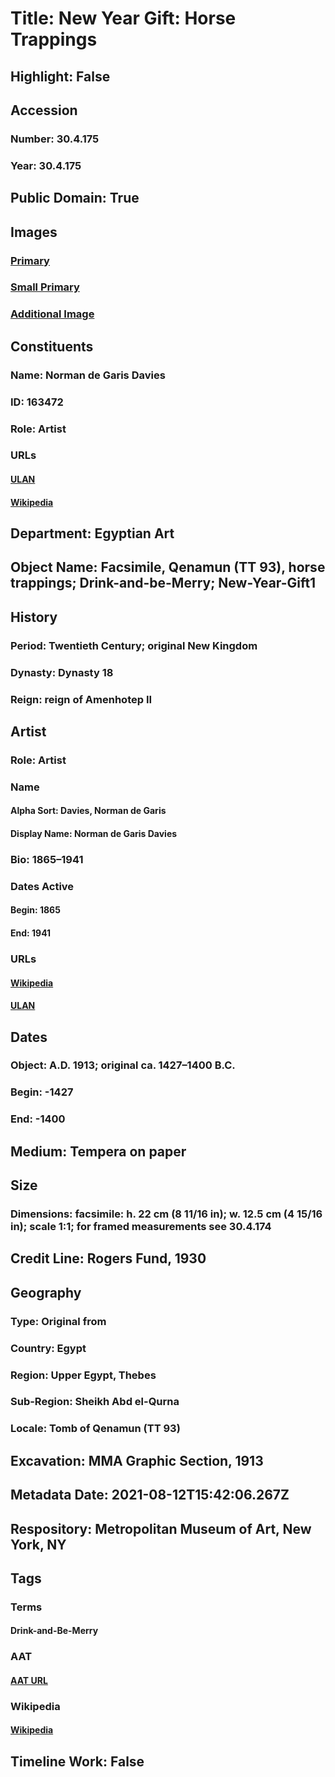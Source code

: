 # Title: New Year Gift: Horse Trappings
## Highlight: False
## Accession
### Number: 30.4.175
### Year: 30.4.175
## Public Domain: True
## Images
### [Primary](https://images.metmuseum.org/CRDImages/eg/original/LC-30_4_175_EGDP030090.jpg)
### [Small Primary](https://images.metmuseum.org/CRDImages/eg/web-large/LC-30_4_175_EGDP030090.jpg)
### [Additional Image](https://images.metmuseum.org/CRDImages/eg/original/LC-30_4_174_EGDP030092.jpg)
## Constituents
### Name: Norman de Garis Davies
### ID: 163472
### Role: Artist
### URLs
#### [ULAN](http://vocab.getty.edu/page/ulan/500124682)
#### [Wikipedia](https://www.wikidata.org/wiki/Q1999746)
## Department: Egyptian Art
## Object Name: Facsimile, Qenamun (TT 93), horse trappings; Drink-and-be-Merry; New-Year-Gift1
## History
### Period: Twentieth Century; original New Kingdom
### Dynasty: Dynasty 18
### Reign: reign of Amenhotep II
## Artist
### Role: Artist
### Name
#### Alpha Sort: Davies, Norman de Garis
#### Display Name: Norman de Garis Davies
### Bio: 1865–1941
### Dates Active
#### Begin: 1865
#### End: 1941
### URLs
#### [Wikipedia](https://www.wikidata.org/wiki/Q1999746)
#### [ULAN](http://vocab.getty.edu/page/ulan/500124682)
## Dates
### Object: A.D. 1913; original ca. 1427–1400 B.C.
### Begin: -1427
### End: -1400
## Medium: Tempera on paper
## Size
### Dimensions: facsimile: h. 22 cm (8 11/16 in); w. 12.5 cm (4 15/16 in); scale 1:1; for framed measurements see 30.4.174
## Credit Line: Rogers Fund, 1930
## Geography
### Type: Original from
### Country: Egypt
### Region: Upper Egypt, Thebes
### Sub-Region: Sheikh Abd el-Qurna
### Locale: Tomb of Qenamun (TT 93)
## Excavation: MMA Graphic Section, 1913
## Metadata Date: 2021-08-12T15:42:06.267Z
## Respository: Metropolitan Museum of Art, New York, NY
## Tags
### Terms
#### Drink-and-Be-Merry
### AAT
#### [AAT URL](None)
### Wikipedia
#### [Wikipedia]()
## Timeline Work: False